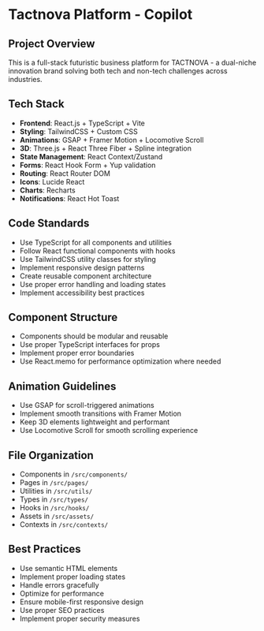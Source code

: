 # Tactnova Platform - Copilot   

<!-- Use this file to provide workspace-specific custom instructions to Copilot. For more details, visit https://code.visualstudio.com/docs/copilot/copilot-customization#_use-a-githubcopilotinstructionsmd-file -->

## Project Overview
This is a full-stack futuristic business platform for TACTNOVA - a dual-niche innovation brand solving both tech and non-tech challenges across industries.

## Tech Stack
- **Frontend**: React.js + TypeScript + Vite
- **Styling**: TailwindCSS + Custom CSS
- **Animations**: GSAP + Framer Motion + Locomotive Scroll
- **3D**: Three.js + React Three Fiber + Spline integration
- **State Management**: React Context/Zustand
- **Forms**: React Hook Form + Yup validation
- **Routing**: React Router DOM
- **Icons**: Lucide React
- **Charts**: Recharts
- **Notifications**: React Hot Toast

## Code Standards
- Use TypeScript for all components and utilities
- Follow React functional components with hooks
- Use TailwindCSS utility classes for styling
- Implement responsive design patterns
- Create reusable component architecture
- Use proper error handling and loading states
- Implement accessibility best practices

## Component Structure
- Components should be modular and reusable
- Use proper TypeScript interfaces for props
- Implement proper error boundaries
- Use React.memo for performance optimization where needed

## Animation Guidelines
- Use GSAP for scroll-triggered animations
- Implement smooth transitions with Framer Motion
- Keep 3D elements lightweight and performant
- Use Locomotive Scroll for smooth scrolling experience

## File Organization
- Components in `/src/components/`
- Pages in `/src/pages/`
- Utilities in `/src/utils/`
- Types in `/src/types/`
- Hooks in `/src/hooks/`
- Assets in `/src/assets/`
- Contexts in `/src/contexts/`

## Best Practices
- Use semantic HTML elements
- Implement proper loading states
- Handle errors gracefully
- Optimize for performance
- Ensure mobile-first responsive design
- Use proper SEO practices
- Implement proper security measures
